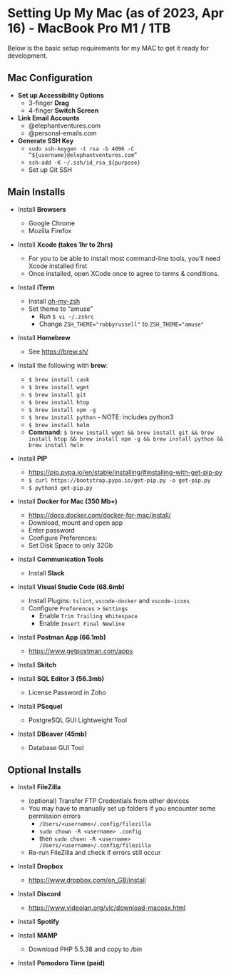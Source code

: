 
# Setting Up My Mac (as of 2023, Apr 16) - MacBook Pro M1 / 1TB
Below is the basic setup requirements for my MAC to get it ready for development.

## Mac Configuration
* **Set up Accessibility Options**
  * 3-finger **Drag**
  * 4-finger **Switch Screen**
* **Link Email Accounts**
  * <username>@elephantventures.com
  * <username>@personal-emails.com
* **Generate SSH Key**
  * `sudo ssh-keygen -t rsa -b 4096 -C “${username}@elephantventures.com”`
  * `ssh-add -K ~/.ssh/id_rsa_${purpose}`
  * Set up Git SSH

## Main Installs

* Install **Browsers**
  * Google Chrome
  * Mozilla Firefox

* Install **Xcode (takes 1hr to 2hrs)**
  * For you to be able to install most command-line tools, you’ll need Xcode installed first
  * Once installed, open XCode once to agree to terms & conditions.

* Install **iTerm**
  * Install [oh-my-zsh](https://github.com/robbyrussell/oh-my-zsh)
  * Set theme to “amuse”
    * Run `$ vi ~/.zshrc`
    * Change `ZSH_THEME="robbyrussell"` to `ZSH_THEME="amuse"`

* Install **Homebrew**
  * See https://brew.sh/

* Install the following with **brew**:
  * `$ brew install cask`
  * `$ brew install wget`
  * `$ brew install git`
  * `$ brew install htop`
  * `$ brew install npm -g`
  * `$ brew install python` - NOTE: includes python3
  * `$ brew install helm`
  * **Command:** `$ brew install wget && brew install git && brew install htop && brew install npm -g && brew install python && brew install helm`

* Install **PIP**
  * https://pip.pypa.io/en/stable/installing/#installing-with-get-pip-py
  * `$ curl https://bootstrap.pypa.io/get-pip.py -o get-pip.py`
  * `$ python3 get-pip.py`

* Install **Docker for Mac (350 Mb+)**
  * https://docs.docker.com/docker-for-mac/install/
  * Download, mount and open app
  * Enter password
  * Configure Preferences:
  * Set Disk Space to only 32Gb

* Install **Communication Tools**
  * Install **Slack**

* Install **Visual Studio Code (68.6mb)**
  * Install Plugins: `tslint`, `vscode-docker` and `vscode-icons`
  * Configure `Preferences` > `Settings`
    * Enable `Trim Trailing Whitespace`
    * Enable `Insert Final Newline`

* Install **Postman App (66.1mb)**
  * https://www.getpostman.com/apps

* Install **Skitch**

* Install **SQL Editor 3 (56.3mb)**
  * License Password in Zoho

* Install **PSequel**
  * PostgreSQL GUI Lightweight Tool

* Install **DBeaver (45mb)**
  * Database GUI Tool

## Optional Installs

* Install **FileZilla**
  * (optional) Transfer FTP Credentials from other devices
  * You may have to manually set up folders if you encounter some permission errors
    * `/Users/<username>/.config/filezilla`
    * `sudo chown -R <username> .config`
    * then `sudo choen -R <username> /Users/<username>/.config/filezilla`
  * Re-run FileZilla and check if errors still occur

* Install **Dropbox**
  * https://www.dropbox.com/en_GB/install

* Install **Discord**
  * https://www.videolan.org/vlc/download-macosx.html
* Install **Spotify**
* Install **MAMP**
  * Download PHP 5.5.38 and copy to /bin
* Install **Pomodoro Time (paid)**
